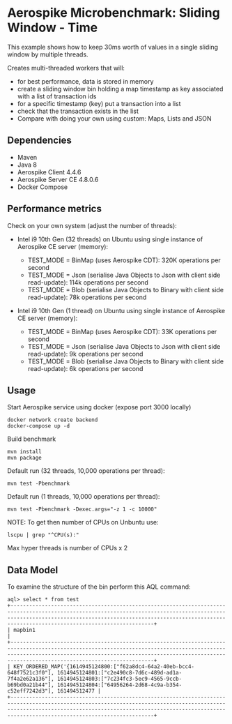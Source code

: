 # Aerospike Microbenchmark: Sliding Window - Time
This example shows how to keep 30ms worth of values in a single sliding window by multiple threads.

Creates multi-threaded workers that will:

* for best performance, data is stored in memory
* create a sliding window bin holding a map timestamp as key associated with a list of transaction ids
* for a specific timestamp (key) put a transaction into a list
* check that the transaction exists in the list
* Compare with doing your own using custom: Maps, Lists and JSON

## Dependencies
* Maven
* Java 8
* Aerospike Client 4.4.6
* Aerospike Server CE 4.8.0.6
* Docker Compose

## Performance metrics
Check on your own system (adjust the number of threads):
- Intel i9 10th Gen (32 threads) on Ubuntu using single instance of Aerospike CE server (memory):
    - TEST_MODE = BinMap (uses Aerospike CDT): 320K operations per second
    - TEST_MODE = Json (serialise Java Objects to Json with client side read-update): 114k operations per second
    - TEST_MODE = Blob (serialise Java Objects to Binary with client side read-update): 78k operations per second

- Intel i9 10th Gen (1 thread) on Ubuntu using single instance of Aerospike CE server (memory):
    - TEST_MODE = BinMap (uses Aerospike CDT): 33K operations per second
    - TEST_MODE = Json (serialise Java Objects to Json with client side read-update): 9k operations per second
    - TEST_MODE = Blob (serialise Java Objects to Binary with client side read-update): 6k operations per second
    
## Usage
Start Aerospike service using docker (expose port 3000 locally) 
```
docker network create backend
docker-compose up -d
```
Build benchmark
```
mvn install
mvn package
```
Default run (32 threads, 10,000 operations per thread):
```
mvn test -Pbenchmark
```
Default run (1 threads, 10,000 operations per thread):
```
mvn test -Pbenchmark -Dexec.args="-z 1 -c 10000"
```
NOTE: To get then number of CPUs on Unbuntu use:
```
lscpu | grep "^CPU(s):"
```
Max hyper threads is number of CPUs x 2 

## Data Model
To examine the structure of the bin perform this AQL command:
```
aql> select * from test
+----------------------------------------------------------------------------------------------------------------------------------------------------------------------------------------------------------------------------------------------------------------+
| mapbin1                                                                                                                                                                                                                                                        |
+----------------------------------------------------------------------------------------------------------------------------------------------------------------------------------------------------------------------------------------------------------------+
| KEY_ORDERED_MAP('{1614945124800:["f62a8dc4-64a2-40eb-bcc4-648f7521c3f0"], 1614945124801:["c2e490c8-7d6c-489d-ad1a-7f4a2e62a136"], 1614945124803:["7c234fc3-5ec9-4565-9ccb-b69bd0a21b44"], 1614945124804:["64956264-2d68-4c9a-b354-c52eff7242d3"], 161494512477 |
+----------------------------------------------------------------------------------------------------------------------------------------------------------------------------------------------------------------------------------------------------------------+
```
